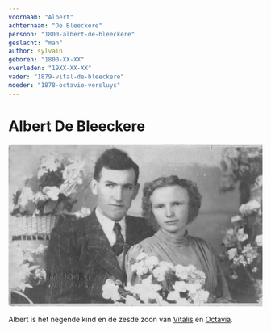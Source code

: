 ```yaml
---
voornaam: "Albert"
achternaam: "De Bleeckere"
persoon: "1800-albert-de-bleeckere"
geslacht: "man"
author: sylvain
geboren: "1800-XX-XX"
overleden: "19XX-XX-XX"
vader: "1879-vital-de-bleeckere"
moeder: "1878-octavie-versluys"   
---
```

# Albert De Bleeckere

![](voorgrond.jpg)

Albert is het negende kind en de zesde zoon van [Vitalis](1879-vital-de-bleecker) en [Octavia](1878-octavie-versluys).





